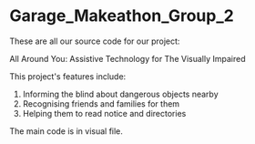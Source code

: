 # Garage_Makeathon_Group_2

These are all our source code for our project: 

All Around You: Assistive Technology for The Visually Impaired

This project's features include:
1) Informing the blind about dangerous objects nearby
2) Recognising friends and families for them
3) Helping them to read notice and directories

The main code is in visual file.

